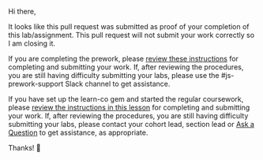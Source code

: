 Hi there,

It looks like this pull request was submitted as proof of your completion of this lab/assignment. This pull request will not submit your work correctly so I am closing it.

If you are completing the prework, please [review these instructions](https://github.com/learn-co-curriculum/phase-0-completing-assignments) for completing and submitting your work. If, after reviewing the procedures, you are still having difficulty submitting your labs, please use the #js-prework-support Slack channel to get assistance.

If you have set up the learn-co gem and started the regular coursework, please [review the instructions in this lesson](https://github.com/learn-co-curriculum/macos-env-flatiron-student-portal) for completing and submitting your work. If, after reviewing the procedures, you are still having difficulty submitting your labs, please contact your cohort lead, section lead or [Ask a Question](http://help.learn.co/ask-a-question/where-can-i-ask-a-question-about-a-lesson) to get assistance, as appropriate.

Thanks! 💙
